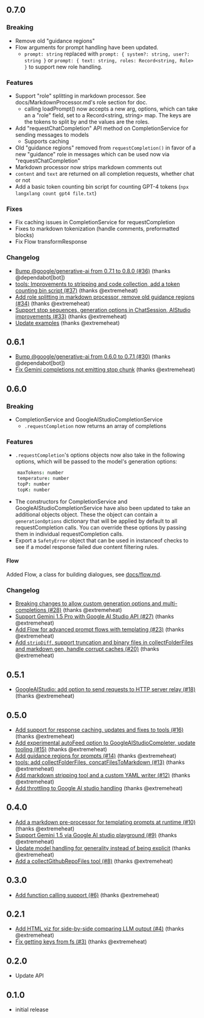 ## 0.7.0
### Breaking
* Remove old "guidance regions"
* Flow arguments for prompt handling have been updated.
  * `prompt: string` replaced with `prompt: { system?: string, user?: string }` or `prompt: { text: string, roles: Record<string, Role> }` to support new role handling.

### Features
* Support "role" splitting in markdown processor. See docs/MarkdownProcessor.md's role section for doc.
  * calling loadPrompt() now accepts a new arg, options, which can take an a "role" field, set to a Record<string, string> map. The keys are the tokens to split by and the values are the roles.
* Add "requestChatCompletion" API method on CompletionService for sending messages to models
  * Supports caching
* Old "guidance regions" removed from `requestCompletion()` in favor of a new "guidance" role in messages which can be used now via "requestChatCompletion"
* Markdown processor now strips markdown comments out
* `content` and `text` are returned on all completion requests, whether chat or not
* Add a basic token counting bin script for counting GPT-4 tokens (`npx langxlang count gpt4 file.txt`)

### Fixes
* Fix caching issues in CompletionService for requestCompletion
* Fixes to markdown tokenization (handle comments, preformatted blocks)
* Fix Flow transformResponse

### Changelog
* [Bump @google/generative-ai from 0.7.1 to 0.8.0 (#36)](https://github.com/extremeheat/LXL/commit/b3169cde485c19e038aeb7e86b40cd0f6653c7ca) (thanks @dependabot[bot])
* [tools: Improvements to stripping and code collection, add a token counting bin script (#37)](https://github.com/extremeheat/LXL/commit/41d49fbe6849fb18bc538e24db09735a7fb81fd1) (thanks @extremeheat)
* [Add role splitting in markdown processor, remove old guidance regions (#34)](https://github.com/extremeheat/LXL/commit/f4840f6b2072975da01d8c332b10bfc6944c97ea) (thanks @extremeheat)
* [Support stop sequences, generation options in ChatSession, AIStudio improvements (#33)](https://github.com/extremeheat/LXL/commit/b72066f2f53b5c52bda39db71ea9cfd39b192e20) (thanks @extremeheat)
* [Update examples](https://github.com/extremeheat/LXL/commit/e290f43847ea1c2cbe1bf4dfaebdb8e236e26b09) (thanks @extremeheat)

## 0.6.1
* [Bump @google/generative-ai from 0.6.0 to 0.7.1 (#30)](https://github.com/extremeheat/LXL/commit/7e0389feac29fd6bb4505cd780166e6be65b1e91) (thanks @dependabot[bot])
* [Fix Gemini completions not emitting stop chunk](https://github.com/extremeheat/LXL/commit/f44f5641e58154dc6fb1cd3cfc45fb6da3e033a6) (thanks @extremeheat)

## 0.6.0
### Breaking

* CompletionService and GoogleAIStudioCompletionService
  * `.requestCompletion` now returns an array of completions

### Features
* `.requestCompletion`'s options objects now also take in the following options, which will be passed to the model's generation options:
```coffee
    maxTokens: number
    temperature: number
    topP: number
    topK: number
```
* The constructors for CompletionService and GoogleAIStudioCompletionService have also been updated to take an additional objects object. These the object can contain a `generationOptions` dictionary that will be applied by default to all requestCompletion calls. You can override these options by passing them in individual requestCompletion calls.
* Export a `SafetyError` object that can be used in instanceof checks to see if a model response failed due content filtering rules.

#### Flow
Added Flow, a class for building dialogues, see [docs/flow.md](https://github.com/extremeheat/LXL/blob/main/docs/flow.md).

### Changelog
* [Breaking changes to allow custom generation options and multi-completions (#28)](https://github.com/extremeheat/LXL/commit/2d836f2ad6e8cd177fc46b18f945725d9083ae50) (thanks @extremeheat)
* [Support Gemini 1.5 Pro with Google AI Studio API (#27)](https://github.com/extremeheat/LXL/commit/73cdf1d0f079e8f2440765bef9d7484f0c76b5ba) (thanks @extremeheat)
* [Add Flow for advanced prompt flows with templating (#23)](https://github.com/extremeheat/LXL/commit/03cf5261395fe619a325e008ad29ab406529eda8) (thanks @extremeheat)
* [Add `stripDiff`, support truncation and binary files in collectFolderFiles and markdown gen, handle corrupt caches (#20)](https://github.com/extremeheat/LXL/commit/fe7a4a5871787fdbfd829d548852e588f5ec8ab9) (thanks @extremeheat)

## 0.5.1
* [GoogleAIStudio: add option to send requests to HTTP server relay (#18)](https://github.com/extremeheat/LXL/commit/afb1d1e2344072967bbe092660793a213be751b0) (thanks @extremeheat)

## 0.5.0
* [Add support for response caching, updates and fixes to tools (#16)](https://github.com/extremeheat/LXL/commit/2f0653ddaef850a659f585e95ad0f279dcf51a24) (thanks @extremeheat)
* [Add experimental autoFeed option to GoogleAIStudioCompleter, update tooling (#15)](https://github.com/extremeheat/LXL/commit/cb747114dbec6167fe5ac9021ea88ec2a049c001) (thanks @extremeheat)
* [Add guidance regions for prompts (#14)](https://github.com/extremeheat/LXL/commit/d17fe7521ed68eedf028e0089d8a446b5d349c07) (thanks @extremeheat)
* [tools: add collectFolderFiles, concatFilesToMarkdown (#13)](https://github.com/extremeheat/LXL/commit/c61429d4c11abc0f863ecabc73962cc27c9235f3) (thanks @extremeheat)
* [Add markdown stripping tool and a custom YAML writer (#12)](https://github.com/extremeheat/LXL/commit/a7fd21dd0d94c30145185047f520160ec9263574) (thanks @extremeheat)
* [Add throttling to Google AI studio handling](https://github.com/extremeheat/LXL/commit/008ffad6b9f0dc0f17c77481d275b05d43d1b817) (thanks @extremeheat)

## 0.4.0
* [Add a markdown pre-processor for templating prompts at runtime (#10)](https://github.com/extremeheat/LXL/commit/382d5c3dad016ff9b71aca83ea6131c861a20327) (thanks @extremeheat)
* [Support Gemini 1.5 via Google AI studio playground (#9)](https://github.com/extremeheat/LXL/commit/3cad49f578957a814188b1ddd56dd9621ff2777e) (thanks @extremeheat)
* [Update model handling for generality instead of being explicit](https://github.com/extremeheat/LXL/commit/b34f38904fa791f94be38f4b4664c1de51a39582) (thanks @extremeheat)
* [Add a collectGithubRepoFiles tool (#8)](https://github.com/extremeheat/LXL/commit/aa509273e6e9843459f6eac93dfe90c066d3cf3e) (thanks @extremeheat)

## 0.3.0
* [Add function calling support (#6)](https://github.com/extremeheat/LXL/commit/e88a604aaeb4cc2f4eb45e0044d9f942187c025b) (thanks @extremeheat)

## 0.2.1
* [Add HTML viz for side-by-side comparing LLM output (#4)](https://github.com/extremeheat/LXL/commit/8a98e861c999500e2abb4176880067d2036d66d3) (thanks @extremeheat)
* [Fix getting keys from fs (#3)](https://github.com/extremeheat/LXL/commit/0c37eb431003e9bad33965ff66f24f8406d82954) (thanks @extremeheat)

## 0.2.0
* Update API

## 0.1.0
* initial release

